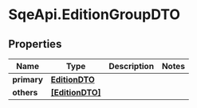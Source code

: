 # SqeApi.EditionGroupDTO

## Properties

Name | Type | Description | Notes
------------ | ------------- | ------------- | -------------
**primary** | [**EditionDTO**](EditionDTO.md) |  | 
**others** | [**[EditionDTO]**](EditionDTO.md) |  | 


